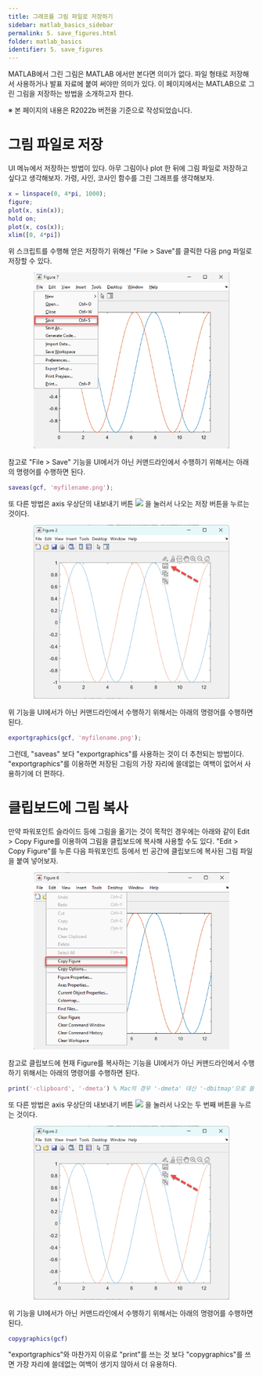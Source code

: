 ```yaml
---
title: 그래프를 그림 파일로 저장하기
sidebar: matlab_basics_sidebar
permalink: 5. save_figures.html
folder: matlab_basics
identifier: 5. save_figures
---
```


MATLAB에서 그린 그림은 MATLAB 에서만 본다면 의미가 없다. 파일 형태로 저장해서 사용하거나 발표 자료에 붙여 써야만 의미가 있다. 이 페이지에서는 MATLAB으로 그린 그림을 저장하는 방법을 소개하고자 한다.

※ 본 페이지의 내용은 R2022b 버전을 기준으로 작성되었습니다.

# 그림 파일로 저장

UI 메뉴에서 저장하는 방법이 있다. 아무 그림이나 plot 한 뒤에 그림 파일로 저장하고 싶다고 생각해보자. 가령, 사인, 코사인 함수를 그린 그래프를 생각해보자.

```matlab
x = linspace(0, 4*pi, 1000);
figure;
plot(x, sin(x));
hold on;
plot(x, cos(x));
xlim([0, 4*pi])
```

위 스크립트를 수행해 얻은 저장하기 위해선 "File > Save"를 클릭한 다음 png 파일로 저장할 수 있다.

<p align = "center">
  <img width = "400" src = "https://raw.githubusercontent.com/matlabtutorial/matlabtutorial.github.io/main/images/matlab_basics/3.%20graphics/5.%20save_figures/save_figure.png">
  <br>
</p>

참고로 "File > Save" 기능을 UI에서가 아닌 커맨드라인에서 수행하기 위해서는 아래의 명령어를 수행하면 된다. 

```matlab
saveas(gcf, 'myfilename.png');
```

또 다른 방법은 axis 우상단의 내보내기 버튼 <img src = "https://kr.mathworks.com/help/matlab/creating_plots/export_icon.png"> 을 눌러서 나오는 저장 버튼을 누르는 것이다.

<p align = "center">
  <img width = "400" src = "https://raw.githubusercontent.com/matlabtutorial/matlabtutorial.github.io/main/images/matlab_basics/3.%20graphics/5.%20save_figures/save_figure_exportgraphics.png">
  <br>
</p>

위 기능을 UI에서가 아닌 커맨드라인에서 수행하기 위해서는 아래의 명령어를 수행하면 된다.

```matlab
exportgraphics(gcf, 'myfilename.png');
```

그런데, "saveas" 보다 "exportgraphics"를 사용하는 것이 더 추천되는 방법이다. "exportgraphics"를 이용하면 저장된 그림의 가장 자리에 쓸데없는 여백이 없어서 사용하기에 더 편하다.

# 클립보드에 그림 복사

만약 파워포인트 슬라이드 등에 그림을 옮기는 것이 목적인 경우에는 아래와 같이 Edit > Copy Figure를 이용하여 그림을 클립보드에 복사해 사용할 수도 있다. "Edit > Copy Figure"를 누른 다음 파워포인트 등에서 빈 공간에 클립보드에 복사된 그림 파일을 붙여 넣어보자.

<p align = "center">
  <img width = "400" src = "https://raw.githubusercontent.com/matlabtutorial/matlabtutorial.github.io/main/images/matlab_basics/3.%20graphics/5.%20save_figures/copy_figure.png">
  <br>
</p>

참고로 클립보드에 현재 Figure를 복사하는 기능을 UI에서가 아닌 커맨드라인에서 수행하기 위해서는 아래의 명령어를 수행하면 된다. 

```matlab
print('-clipboard', '-dmeta') % Mac의 경우 '-dmeta' 대신 '-dbitmap'으로 쓸 것
```

또 다른 방법은 axis 우상단의 내보내기 버튼 <img src = "https://kr.mathworks.com/help/matlab/creating_plots/export_icon.png"> 을 눌러서 나오는 두 번째 버튼을 누르는 것이다.

<p align = "center">
  <img width = "400" src = "https://raw.githubusercontent.com/matlabtutorial/matlabtutorial.github.io/main/images/matlab_basics/3.%20graphics/5.%20save_figures/copyfigure.png">
  <br>
</p>

위 기능을 UI에서가 아닌 커맨드라인에서 수행하기 위해서는 아래의 명령어를 수행하면 된다.

```matlab
copygraphics(gcf)
```

"exportgraphics"와 마찬가지 이유로 "print"를 쓰는 것 보다 "copygraphics"를 쓰면 가장 자리에 쓸데없는 여백이 생기지 않아서 더 유용하다.

